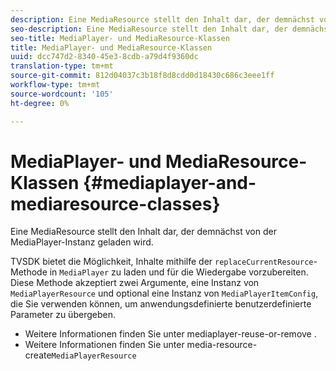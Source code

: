 ```yaml
---
description: Eine MediaResource stellt den Inhalt dar, der demnächst von der MediaPlayer-Instanz geladen wird.
seo-description: Eine MediaResource stellt den Inhalt dar, der demnächst von der MediaPlayer-Instanz geladen wird.
seo-title: MediaPlayer- und MediaResource-Klassen
title: MediaPlayer- und MediaResource-Klassen
uuid: dcc747d2-8340-45e3-8cdb-a79d4f9360dc
translation-type: tm+mt
source-git-commit: 812d04037c3b18f8d8cdd0d18430c686c3eee1ff
workflow-type: tm+mt
source-wordcount: '105'
ht-degree: 0%

---
```



# MediaPlayer- und MediaResource-Klassen {#mediaplayer-and-mediaresource-classes}

Eine MediaResource stellt den Inhalt dar, der demnächst von der MediaPlayer-Instanz geladen wird.

<!--<a id="section_431AB7221E0249BF949EC72EEB9B428A"></a>-->

TVSDK bietet die Möglichkeit, Inhalte mithilfe der `replaceCurrentResource`-Methode in `MediaPlayer` zu laden und für die Wiedergabe vorzubereiten. Diese Methode akzeptiert zwei Argumente, eine Instanz von `MediaPlayerResource` und optional eine Instanz von `MediaPlayerItemConfig`, die Sie verwenden können, um anwendungsdefinierte benutzerdefinierte Parameter zu übergeben.

* Weitere Informationen finden Sie unter mediaplayer-reuse-or-remove .
* Weitere Informationen finden Sie unter media-resource-create`MediaPlayerResource`

